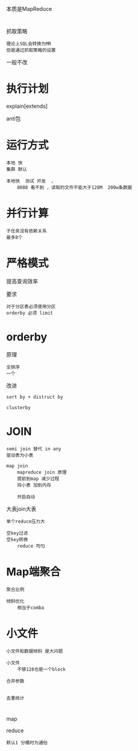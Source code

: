 

本质是MapReduce

# 

抓取策略

    理论上SQL会转换为MR
    但是通过抓取策略的设置 

一般不改
    
# 执行计划

explain[extends]

anti包 


# 运行方式
    
    本地 快
    集群 默认
    
    本地快  测试 开发  ，
        8088 看不到 ，读取的文件不能大于128M  200w条数据
        
# 并行计算

    子任务没有依赖关系
    最多8个
                

# 严格模式
提高查询效率

要求

    对于分区表必须使用分区
    orderby 必须 limit
    
    
# orderby

原理

    全排序
    一个
    
改进
    
    sort by + distruct by
    
    clusterby 
    
# JOIN

    semi join 替代 in any
    驱动表为小表  
    
    map join   
        mapreduce join 原理
        提前到map 减少过程
        将小表 加到内存 
    
        开启自动


大表join大表

    单个reduce压力大
    
    空key过滤
    空key转换
        reduce 均匀
    
# Map端聚合

    聚合比例
    
    倾斜优化
        相当于comba
   
# 小文件

    小文件和数据倾斜 是大问题    
    
    小文件
        不够128也是一个block
    
    合并参数
    
    
    去重统计
    
    
# 
map

    
   
reduce
 
    默认1 分桶时为通俗
    
    
    